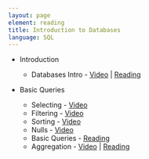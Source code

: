 ```yaml
---
layout: page
element: reading
title: Introduction to Databases
language: SQL
---
```


* Introduction

  * Databases Intro - [Video](https://www.youtube.com/watch?v=kaKa6N9lEG8) \| [Reading](http://www.datacarpentry.org/sql-ecology-lesson//00-sql-introduction.html)

* Basic Queries

  * Selecting - [Video](https://www.youtube.com/watch?v=Gua3FpRzLdQ)
  * Filtering - [Video](https://www.youtube.com/watch?v=c3hoWxukrPE)
  * Sorting - [Video](https://www.youtube.com/watch?v=rNwwdijxxKs)
  * Nulls - [Video](https://www.youtube.com/watch?v=KLugfNdGNFw)
  * Basic Queries - [Reading](http://www.datacarpentry.org/sql-ecology-lesson//01-sql-basic-queries.html)
  * Aggregation - [Video](https://www.youtube.com/watch?v=ZjuL-pfkUOA) \| [Reading](http://www.datacarpentry.org/sql-ecology-lesson//02-sql-aggregation.html)
